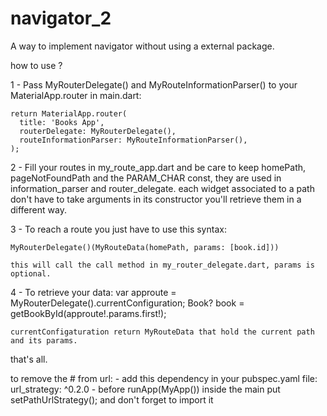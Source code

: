 # navigator_2

A way to implement navigator without using a external package.

how to use ?

1 - Pass MyRouterDelegate() and MyRouteInformationParser() to your MaterialApp.router in main.dart:

    return MaterialApp.router(
      title: 'Books App',
      routerDelegate: MyRouterDelegate(),
      routeInformationParser: MyRouteInformationParser(),
    );

2 - Fill your routes in my_route_app.dart and be care to keep homePath, pageNotFoundPath and the
    PARAM_CHAR const, they are used in information_parser and router_delegate.
    each widget associated to a path don't have to take arguments in its constructor you'll retrieve them in a different way.

3 - To reach a route you just have to use this syntax:

    MyRouterDelegate()(MyRouteData(homePath, params: [book.id]))

    this will call the call method in my_router_delegate.dart, params is optional.

4 - To retrieve your data:
    var approute = MyRouterDelegate().currentConfiguration;
    Book? book = getBookById(approute!.params.first!);

    currentConfigaturation return MyRouteData that hold the current path and its params.

that's all.

to remove the # from url:
    - add this dependency in your pubspec.yaml file: url_strategy: ^0.2.0
    - before runApp(MyApp()) inside the main put setPathUrlStrategy(); and don't forget to import it
